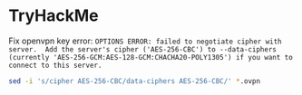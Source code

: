 # TryHackMe


Fix openvpn key error: `OPTIONS ERROR: failed to negotiate cipher with server.  Add the server's cipher ('AES-256-CBC') to --data-ciphers (currently 'AES-256-GCM:AES-128-GCM:CHACHA20-POLY1305') if you want to connect to this server.` 
```bash
sed -i 's/cipher AES-256-CBC/data-ciphers AES-256-CBC/' *.ovpn
```